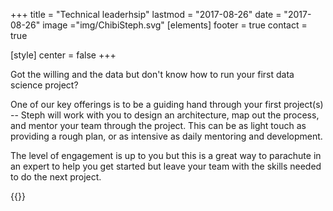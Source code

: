 +++
title = "Technical leaderhsip"
lastmod = "2017-08-26"
date = "2017-08-26"
image ="img/ChibiSteph.svg"
[elements]
  footer = true
  contact = true

[style]
  center = false
+++

Got the willing and the data but don't know how to run your first data science project? 

One of our key offerings is to be a guiding hand through your first project(s) -- Steph will work with you to design an architecture, map out the process, and mentor your team through the project. This can be as light touch as providing a rough plan, or as intensive as daily mentoring and development.

The level of engagement is up to you but this is a great way to parachute in an expert to help you get started but leave your team with the skills needed to do the next project.


{{<btn href="//itsalocke.com/#contact" msg="Talk to us">}}